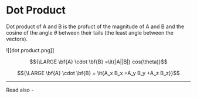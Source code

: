 # Dot Product
Dot product of A and B is the profuct of the magnitude of A and B and the cosine of the angle ${\theta}$ between their tails (the least angle between the vectors).

![[dot product.png]]

$${\LARGE \bf{A} \cdot \bf{B} =\it{|A||B|} cos(\theta)}$$

$${\LARGE \bf{A} \cdot \bf{B} = \it{A_x B_x +A_y B_y +A_z B_z}}$$



---
Read also - 